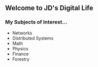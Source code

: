 ## Welcome to JD's Digital Life

### My Subjects of Interest...

- Networks
- Distributed Systems
- Math
- Physics 
- Finance
- Forestry
